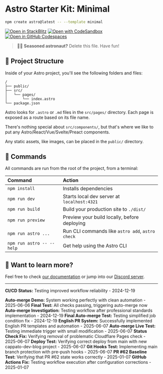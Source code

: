 # Astro Starter Kit: Minimal

```sh
npm create astro@latest -- --template minimal
```

[![Open in StackBlitz](https://developer.stackblitz.com/img/open_in_stackblitz.svg)](https://stackblitz.com/github/withastro/astro/tree/latest/examples/minimal)
[![Open with CodeSandbox](https://assets.codesandbox.io/github/button-edit-lime.svg)](https://codesandbox.io/p/sandbox/github/withastro/astro/tree/latest/examples/minimal)
[![Open in GitHub Codespaces](https://github.com/codespaces/badge.svg)](https://codespaces.new/withastro/astro?devcontainer_path=.devcontainer/minimal/devcontainer.json)

> 🧑‍🚀 **Seasoned astronaut?** Delete this file. Have fun!

## 🚀 Project Structure

Inside of your Astro project, you'll see the following folders and files:

```text
/
├── public/
├── src/
│   └── pages/
│       └── index.astro
└── package.json
```

Astro looks for `.astro` or `.md` files in the `src/pages/` directory. Each page is exposed as a route based on its file name.

There's nothing special about `src/components/`, but that's where we like to put any Astro/React/Vue/Svelte/Preact components.

Any static assets, like images, can be placed in the `public/` directory.

## 🧞 Commands

All commands are run from the root of the project, from a terminal:

| Command                   | Action                                           |
| :------------------------ | :----------------------------------------------- |
| `npm install`             | Installs dependencies                            |
| `npm run dev`             | Starts local dev server at `localhost:4321`      |
| `npm run build`           | Build your production site to `./dist/`          |
| `npm run preview`         | Preview your build locally, before deploying     |
| `npm run astro ...`       | Run CLI commands like `astro add`, `astro check` |
| `npm run astro -- --help` | Get help using the Astro CLI                     |

## 👀 Want to learn more?

Feel free to check [our documentation](https://docs.astro.build) or jump into our [Discord server](https://astro.build/chat).

---

**CI/CD Status:** Testing improved workflow reliability - 2024-12-19

**Auto-merge Demo:** System working perfectly with clean automation - 2025-06-06
**Final Test:** All checks passing, triggering auto-merge now
**Auto-merge Investigation:** Testing workflow after professional standards implementation - 2024-12-19
**Final Auto-merge Test:** Testing simplified job condition fix - 2024-12-19
**English PR System:** Successfully implemented English PR templates and automation - 2025-06-07
**Auto-merge Live Test:** Testing immediate trigger with small modification - 2025-06-07
**Status Check Fix:** Verifying removal of problematic Cloudflare Pages check - 2025-06-07
**Deploy Test:** Verifying correct deploy from main with new cappato-dev-blog project - 2025-06-07
**Git Hooks Test:** Implementing main branch protection with pre-push hooks - 2025-06-07
**PR #62 Baseline Test:** Verifying that PR #62 state works correctly - 2025-01-07
**GitHub Actions Fix:** Testing workflow execution after configuration corrections - 2025-01-07
